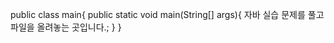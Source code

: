 public class main{
  public static void main(String[] args){
    자바 실습 문제를 풀고 파일을 올려놓는 곳입니다.;
  }
}
